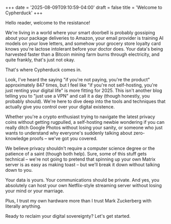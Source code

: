 +++
date = '2025-08-09T09:10:59-04:00'
draft = false
title = 'Welcome to Cypherduck'
+++

Hello reader, welcome to the resistance!

We're living in a world where your smart doorbell is probably gossiping about your package deliveries to Amazon, your email provider is training AI models on your love letters, and somehow your grocery store loyalty card knows you're lactose intolerant before your doctor does. Your data's being harvested faster than a Bitcoin mining farm burns through electricity, and quite frankly, that's just not okay.

That's where Cypherduck comes in.

Look, I've heard the saying "if you're not paying, you're the product" approximately 847 times, but I feel like "if you're not self-hosting, you're just renting your digital life" is more fitting for 2025. This isn't another blog telling you to "just use a VPN" and call it a day (though honestly, you probably should). We're here to dive deep into the tools and techniques that actually give you control over your digital existence.

Whether you're a crypto enthusiast trying to navigate the latest privacy coins without getting rugpulled, a self-hosting newbie wondering if you can really ditch Google Photos without losing your sanity, or someone who just wants to understand why everyone's suddenly talking about zero-knowledge proofs – we've got you covered.

We believe privacy shouldn't require a computer science degree or the patience of a saint (though both help). Sure, some of this stuff gets technical – we're not going to pretend that spinning up your own Matrix server is as easy as making toast – but we'll break it down without talking down to you.

Your data is yours. Your communications should be private. And yes, you absolutely can host your own Netflix-style streaming server without losing your mind or your marriage.

Plus, I trust my own hardware more than I trust Mark Zuckerberg with literally anything.

Ready to reclaim your digital sovereignty? Let's get started.
